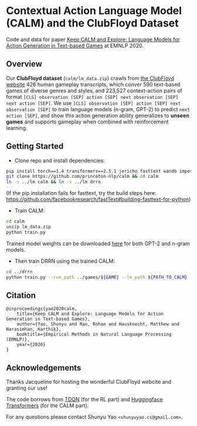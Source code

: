 # Contextual Action Language Model (CALM) and the ClubFloyd Dataset

Code and data for paper [Keep CALM and Explore: Language Models for Action Generation in Text-based Games](https://arxiv.org/pdf/2010.02903.pdf) at EMNLP 2020.

## Overview
Our **ClubFloyd dataset** (`calm/lm_data.zip`) crawls from [the ClubFloyd website](http://www.allthingsjacq.com/interactive_fiction.html) 426 human gameplay transcripts, which conver 590 text-based games of diverse genres and styles, and 223,527 context-action pairs of format `[CLS] observation [SEP] action [SEP] next observation [SEP] next action [SEP]`. We use `[CLS] observation [SEP] action [SEP] next observation [SEP]` to train language models (n-gram, GPT-2) to predict `next action [SEP]`, and show this action generation ability generalizes to **unseen games** and supports gameplay when combined with reinforcement learning. 

##  Getting Started
- Clone repo and install dependencies:

```bash
pip install torch==1.4 transformers==2.5.1 jericho fasttext wandb importlib_metadata
git clone https://github.com/princeton-nlp/calm && cd calm
ln -s ../lm calm && ln -s ../lm drrn
```

(If the pip installation fails for fasttext, try the build steps here: https://github.com/facebookresearch/fastText#building-fasttext-for-python)

- Train CALM:
```bash
cd calm
unzip lm_data.zip
python train.py
```

Trained model weights can be downloaded [here](https://drive.google.com/file/d/1PBAXq4LW9pdVdLFyF_donwCV46wBX1zD/view?usp=sharing) for both GPT-2 and n-gram models. 

- Then train DRRN using the trained CALM:
```bash
cd ../drrn
python train.py --rom_path ../games/${GAME} --lm_path ${PATH_TO_CALM} --lm_type ${gpt_or_ngram}
```

## Citation
```
@inproceedings{yao2020calm,
    title={Keep CALM and Explore: Language Models for Action Generation in Text-based Games},
    author={Yao, Shunyu and Rao, Rohan and Hausknecht, Matthew and Narasimhan, Karthik},
    booktitle={Empirical Methods in Natural Language Processing (EMNLP)},
    year={2020}
}
```
## Acknowledgements
Thanks Jacqueline for hosting the wonderful ClubFloyd webcite and granting our use!

The code borrows from [TDQN](https://github.com/microsoft/tdqn) (for the RL part) and [Huggingface Transformers](https://github.com/huggingface/transformers) (for the CALM part). 

For any questions please contact Shunyu Yao `<shunyuyao.cs@gmail.com>`.

